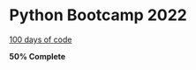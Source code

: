 # Python Bootcamp 2022

[100 days of code](https://www.udemy.com/course/100-days-of-code/)

**50% Complete**
